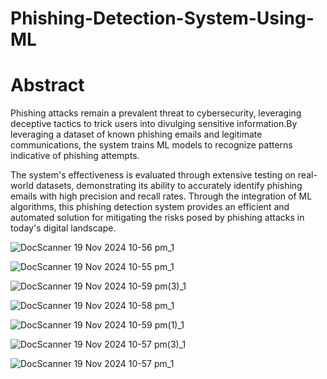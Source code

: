 # Phishing-Detection-System-Using-ML


# Abstract  

Phishing attacks remain a prevalent threat to cybersecurity, leveraging deceptive tactics to trick users into divulging sensitive information.By leveraging a dataset of known phishing emails and legitimate communications, the system trains ML models to recognize patterns indicative of phishing attempts.

The system's effectiveness is evaluated through extensive testing on real-world datasets, demonstrating its ability to accurately identify phishing emails with high precision and recall rates. Through the 
integration of ML algorithms, this phishing detection system provides an efficient and automated solution for mitigating the risks posed by phishing attacks in today's digital landscape.

![DocScanner 19 Nov 2024 10-56 pm_1](https://github.com/user-attachments/assets/3a517b65-1d33-4553-ae25-a2ed6872dd3b)

![DocScanner 19 Nov 2024 10-55 pm_1](https://github.com/user-attachments/assets/5c65c3e2-f477-486c-988e-52e01da32eea)

![DocScanner 19 Nov 2024 10-59 pm(3)_1](https://github.com/user-attachments/assets/77a27e0b-035e-4f5d-ac7d-7b81192115fc)

![DocScanner 19 Nov 2024 10-58 pm_1](https://github.com/user-attachments/assets/5609cfad-e064-40e1-ae28-bc8f6b3355fe)

![DocScanner 19 Nov 2024 10-59 pm(1)_1](https://github.com/user-attachments/assets/ae950127-0447-4979-8214-63a8bd7ec469)

![DocScanner 19 Nov 2024 10-57 pm(3)_1](https://github.com/user-attachments/assets/e51f0a24-8741-4f6a-a9f7-14a2f58f4798)

![DocScanner 19 Nov 2024 10-57 pm_1](https://github.com/user-attachments/assets/677a5389-ec7e-4760-99c0-733d58e5f085)
